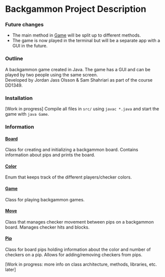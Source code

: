 # Backgammon Project Description

### Future changes

- The main method in [Game](src/Game.java) will be split up to different methods.
- The game is now played in the terminal but will be a separate app with a GUI in the future.

### Outline

A backgammon game created in Java. The game has a GUI and can be played by two people using the same screen.   
Developed by Jordan Jass Olsson & Sam Shahriari as part of the course DD1349.

### Installation

[Work in progress] Compile all files in `src/` using `javac *.java` and start the game with `java Game`.

### Information

#### [Board](src/Board.java)

Class for creating and initializing a backgammon board. Contains information about pips and prints the board.

#### [Color](src/Color.java)

Enum that keeps track of the different players/checker colors.

#### [Game](src/Game.java)

Class for playing backgammon games.

#### [Move](src/Move.java)

Class that manages checker movement between pips on a backgammon board. Manages checker hits and blocks.

#### [Pip](src/Pip.java)

Class for board pips holding information about the color and number of checkers on a pip. Allows for adding/removing 
checkers from pips.


[Work in progress: more info on class architecture, methods, libraries, etc. later]
